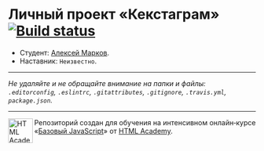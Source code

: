 # Личный проект «Кекстаграм» [![Build status][travis-image]][travis-url]

* Студент: [Алексей Марков](https://up.htmlacademy.ru/javascript/11/user/360247).
* Наставник: `Неизвестно`.

---

_Не удаляйте и не обращайте внимание на папки и файлы:_<br>
_`.editorconfig`, `.eslintrc`, `.gitattributes`, `.gitignore`, `.travis.yml`, `package.json`._

---

<a href="https://htmlacademy.ru/intensive/javascript"><img align="left" width="50" height="50" title="HTML Academy" src="https://up.htmlacademy.ru/static/img/intensive/javascript/logo-for-github.svg"></a>

Репозиторий создан для обучения на интенсивном онлайн‑курсе «[Базовый JavaScript](https://htmlacademy.ru/intensive/javascript)» от [HTML Academy](https://htmlacademy.ru).

[travis-image]: https://travis-ci.org/htmlacademy-javascript/360247-kekstagram.svg?branch=master
[travis-url]: https://travis-ci.org/htmlacademy-javascript/360247-kekstagram
